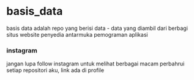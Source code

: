 # basis_data
basis data adalah repo yang berisi data - data yang diambil dari berbagi situs website penyedia antarmuka pemograman aplikasi

### instagram
jangan lupa follow instagram untuk melihat berbagai macam perbahrui setiap repositori aku, link ada di profile 
